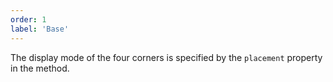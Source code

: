 ```yaml
---
order: 1
label: 'Base'
---
```


The display mode of the four corners is specified by the `placement` property in the method.
